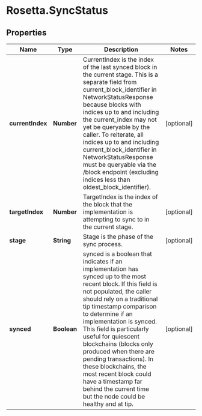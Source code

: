 # Rosetta.SyncStatus

## Properties

Name | Type | Description | Notes
------------ | ------------- | ------------- | -------------
**currentIndex** | **Number** | CurrentIndex is the index of the last synced block in the current stage. This is a separate field from current_block_identifier in NetworkStatusResponse because blocks with indices up to and including the current_index may not yet be queryable by the caller. To reiterate, all indices up to and including current_block_identifier in NetworkStatusResponse must be queryable via the /block endpoint (excluding indices less than oldest_block_identifier). | [optional] 
**targetIndex** | **Number** | TargetIndex is the index of the block that the implementation is attempting to sync to in the current stage. | [optional] 
**stage** | **String** | Stage is the phase of the sync process. | [optional] 
**synced** | **Boolean** | synced is a boolean that indicates if an implementation has synced up to the most recent block. If this field is not populated, the caller should rely on a traditional tip timestamp comparison to determine if an implementation is synced. This field is particularly useful for quiescent blockchains (blocks only produced when there are pending transactions). In these blockchains, the most recent block could have a timestamp far behind the current time but the node could be healthy and at tip. | [optional] 


